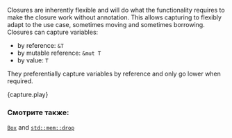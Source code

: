 Closures are inherently flexible and will do what the functionality requires
to make the closure work without annotation. This allows capturing to
flexibly adapt to the use case, sometimes moving and sometimes borrowing.
Closures can capture variables:

* by reference: `&T`
* by mutable reference: `&mut T`
* by value: `T`

They preferentially capture variables by reference and only go lower when
required.

{capture.play}

### Смотрите также:

[`Box`][box] and [`std::mem::drop`][drop]

[box]: ../../std/box.html
[drop]: http://doc.rust-lang.org/std/mem/fn.drop.html
